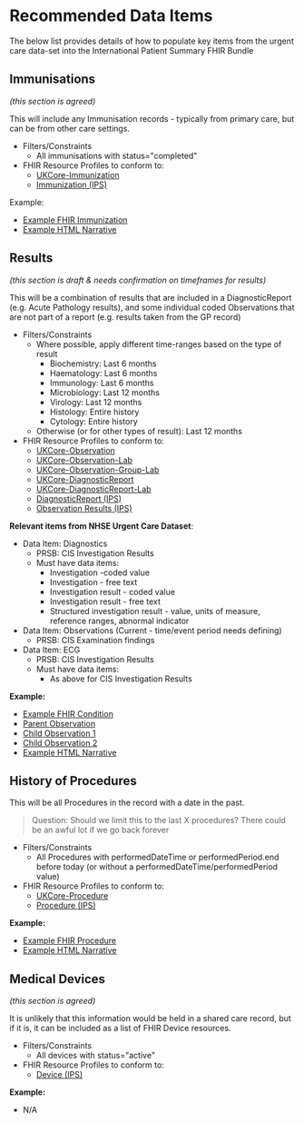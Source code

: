 # Recommended Data Items

The below list provides details of how to populate key items from the urgent care data-set into the International Patient Summary FHIR Bundle

## Immunisations
*(this section is agreed)*

This will include any Immunisation records - typically from primary care, but can be from other care settings.

* Filters/Constraints
   * All immunisations with status="completed"
* FHIR Resource Profiles to conform to:
   * [UKCore-Immunization](https://simplifier.net/guide/uk-core-implementation-guide-stu2/Home/ProfilesandExtensions/Profile-UKCore-Immunization?version=2.0.1)
   * [Immunization (IPS)](http://hl7.org/fhir/uv/ips/StructureDefinition/Immunization-uv-ips)

Example:

* [Example FHIR Immunization](Examples/Immunization.json)
* [Example HTML Narrative](https://html-preview.github.io/?url=https://github.com/ahatherly-gn/NHS-SCR-IPS/blob/main/Examples/Narrative-Immunisations.html)

## Results
*(this section is draft & needs confirmation on timeframes for results)*

This will be a combination of results that are included in a DiagnosticReport (e.g. Acute Pathology results), and some individual coded Observations that are not part of a report (e.g. results taken from the GP record)

* Filters/Constraints
   * Where possible, apply different time-ranges based on the type of result
     * Biochemistry: Last 6 months
     * Haematology: Last 6 months
     * Immunology: Last 6 months
     * Microbiology: Last 12 months
     * Virology: Last 12 months
     * Histology: Entire history
     * Cytology: Entire history
   * Otherwise (or for other types of result): Last 12 months
* FHIR Resource Profiles to conform to:
   * [UKCore-Observation](https://simplifier.net/guide/uk-core-implementation-guide-stu2/Home/ProfilesandExtensions/Profile-UKCore-Observation?version=2.0.1)
   * [UKCore-Observation-Lab](https://simplifier.net/guide/uk-core-implementation-guide-stu2/Home/ProfilesandExtensions/Profile-UKCore-Observation-Lab?version=2.0.1)
   * [UKCore-Observation-Group-Lab](https://simplifier.net/guide/uk-core-implementation-guide-stu2/Home/ProfilesandExtensions/Profile-UKCore-Observation-Group-Lab?version=2.0.1)
   * [UKCore-DiagnosticReport](https://simplifier.net/guide/uk-core-implementation-guide-stu2/Home/ProfilesandExtensions/Profile-UKCore-DiagnosticReport?version=2.0.1)
   * [UKCore-DiagnosticReport-Lab](https://simplifier.net/guide/uk-core-implementation-guide-stu2/Home/ProfilesandExtensions/Profile-UKCore-DiagnosticReport-Lab?version=2.0.1)
   * [DiagnosticReport (IPS)](http://hl7.org/fhir/uv/ips/StructureDefinition/DiagnosticReport-uv-ips)
   * [Observation Results (IPS)](http://hl7.org/fhir/uv/ips/StructureDefinition/Observation-results-uv-ips)

**Relevant items from NHSE Urgent Care Dataset**:

 * Data Item: Diagnostics
   * PRSB: CIS Investigation Results
   * Must have data items:
      * Investigation -coded value
      * Investigation - free text
      * Investigation result - coded value
      * Investigation result - free text
      * Structured investigation result - value, units of measure, reference ranges, abnormal indicator
 * Data Item: Observations (Current - time/event period needs defining)
   * PRSB: CIS Examination findings
 * Data Item: ECG
   * PRSB: CIS Investigation Results
   * Must have data items:
      * As above for CIS Investigation Results

**Example:**

* [Example FHIR Condition](Examples/Result-DiagnosticReport.json)
* [Parent Observation](Examples/Result-ParentObservation.json)
* [Child Observation 1](Examples/Result-ChildObservation1.json)
* [Child Observation 2](Examples/Result-ChildObservation2.json)
* [Example HTML Narrative](https://html-preview.github.io/?url=https://github.com/ahatherly-gn/NHS-SCR-IPS/blob/main/Examples/Narrative-Results.html)

## History of Procedures

This will be all Procedures in the record with a date in the past.
>Question: Should we limit this to the last X procedures? There could be an awful lot if we go back forever

* Filters/Constraints
   * All Procedures with performedDateTime or performedPeriod.end before today (or without a performedDateTime/performedPeriod value)
* FHIR Resource Profiles to conform to:
   * [UKCore-Procedure](https://simplifier.net/guide/uk-core-implementation-guide-stu2/Home/ProfilesandExtensions/Profile-UKCore-Procedure?version=2.0.1)
   * [Procedure (IPS)](http://hl7.org/fhir/uv/ips/StructureDefinition/Procedure-uv-ips)

**Example:**

* [Example FHIR Procedure](Examples/Procedure.json)
* [Example HTML Narrative](https://html-preview.github.io/?url=https://github.com/ahatherly-gn/NHS-SCR-IPS/blob/main/Examples/Narrative-Procedures.html)

## Medical Devices
*(this section is agreed)*

It is unlikely that this information would be held in a shared care record, but if it is, it can be included as a list of FHIR Device resources.

* Filters/Constraints
   * All devices with status="active"
* FHIR Resource Profiles to conform to:
   * [Device (IPS)](http://hl7.org/fhir/uv/ips/StructureDefinition/Device-uv-ips)

**Example:**

* N/A
